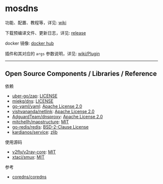 # mosdns

功能、配置、教程等，详见: [wiki](https://github.com/IrineSistiana/mosdns/wiki)

下载预编译文件、更新日志，详见: [release](https://github.com/IrineSistiana/mosdns/releases)

docker 镜像: [docker hub](https://hub.docker.com/r/irinesistiana/mosdns)

插件和其对应的 `args` 参数说明，详见: [wiki/Plugin](https://github.com/IrineSistiana/mosdns/wiki/Plugin)

---

## Open Source Components / Libraries / Reference

依赖

* [uber-go/zap](https://github.com/uber-go/zap): [LICENSE](https://github.com/uber-go/zap/blob/master/LICENSE.txt)
* [miekg/dns](https://github.com/miekg/dns): [LICENSE](https://github.com/miekg/dns/blob/master/LICENSE)
* [go-yaml/yaml](https://github.com/go-yaml/yaml): [Apache License 2.0](https://github.com/go-yaml/yaml/blob/v2/LICENSE)
* [vishvananda/netlink](https://github.com/vishvananda/netlink): [Apache License 2.0](https://github.com/vishvananda/netlink/blob/master/LICENSE)
* [AdguardTeam/dnsproxy](https://github.com/AdguardTeam/dnsproxy): [Apache License 2.0](https://github.com/AdguardTeam/dnsproxy/blob/master/LICENSE)
* [mitchellh/mapstructure](https://github.com/mitchellh/mapstructure): [MIT](https://github.com/mitchellh/mapstructure/blob/master/LICENSE)
* [go-redis/redis](https://github.com/go-redis/redis): [BSD-2-Clause License](https://github.com/go-redis/redis/blob/master/LICENSE)
* [kardianos/service](https://github.com/kardianos/service): [zlib](https://github.com/kardianos/service/blob/master/LICENSE)

使用源码

* [v2fly/v2ray-core](https://github.com/v2fly/v2ray-core): [MIT](https://github.com/v2fly/v2ray-core/blob/master/LICENSE)
* [xtaci/smux](https://github.com/xtaci/smux): [MIT](https://github.com/xtaci/smux/blob/master/LICENSE)

参考

* [coredns/coredns](https://github.com/coredns/coredns)